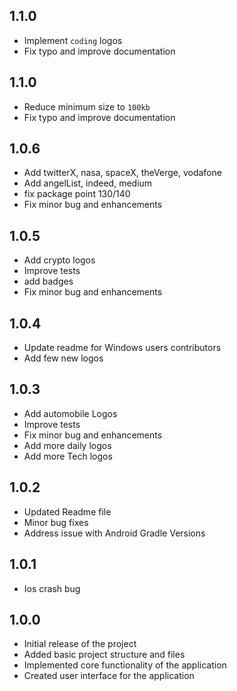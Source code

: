 ## 1.1.0

* Implement `coding` logos
* Fix typo and improve documentation

## 1.1.0

* Reduce minimum size to `100kb`
* Fix typo and improve documentation


## 1.0.6

* Add twitterX, nasa, spaceX, theVerge, vodafone
* Add angelList, indeed, medium
* fix package point 130/140 
* Fix minor bug and enhancements

## 1.0.5

* Add crypto logos
* Improve tests
* add badges
* Fix minor bug and enhancements

## 1.0.4

* Update readme for Windows users contributors
* Add few new logos

## 1.0.3

* Add automobile Logos
* Improve tests
* Fix minor bug and enhancements
* Add more daily logos
* Add more Tech logos

## 1.0.2

* Updated Readme file
* Minor bug fixes
* Address issue with Android Gradle Versions

## 1.0.1

* Ios crash bug

## 1.0.0

* Initial release of the project
* Added basic project structure and files
* Implemented core functionality of the application
* Created user interface for the application
